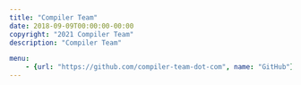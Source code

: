 ```yaml
---
title: "Compiler Team"
date: 2018-09-09T00:00:00-00:00
copyright: "2021 Compiler Team"
description: "Compiler Team"

menu:
    - {url: "https://github.com/compiler-team-dot-com", name: "GitHub"}
---
```

